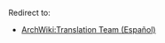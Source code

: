 Redirect to:

*   [ArchWiki:Translation Team (Español)](/index.php/ArchWiki:Translation_Team_(Espa%C3%B1ol) "ArchWiki:Translation Team (Español)")